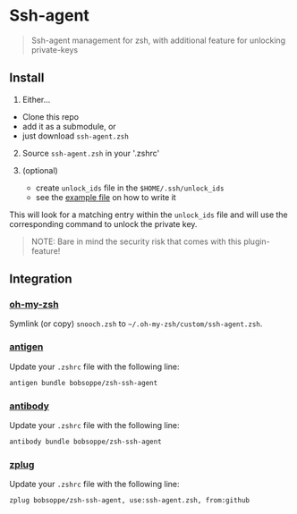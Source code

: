 # Ssh-agent

> Ssh-agent management for zsh, with additional feature for unlocking private-keys


## Install

1. Either…
  - Clone this repo
  - add it as a submodule, or
  - just download `ssh-agent.zsh`

2. Source `ssh-agent.zsh` in your '.zshrc'


3. (optional)

   - create `unlock_ids` file in the `$HOME/.ssh/unlock_ids`
   - see the [example file](unlock_ids.template) on how to write it

This will look for a matching entry within the `unlock_ids` file and
will use the corresponding command to unlock the private key.

> NOTE: Bare in mind the security risk that comes with this plugin-feature!

## Integration
### [oh-my-zsh](https://github.com/robbyrussell/oh-my-zsh)
Symlink (or copy) `snooch.zsh` to `~/.oh-my-zsh/custom/ssh-agent.zsh`.

### [antigen](https://github.com/zsh-users/antigen)
Update your `.zshrc` file with the following line:

```sh
antigen bundle bobsoppe/zsh-ssh-agent
```

### [antibody](https://github.com/getantibody/antibody)
Update your `.zshrc` file with the following line:

```sh
antibody bundle bobsoppe/zsh-ssh-agent
```

### [zplug](https://github.com/zplug/zplug)
Update your `.zshrc` file with the following line:

```sh
zplug bobsoppe/zsh-ssh-agent, use:ssh-agent.zsh, from:github
```
